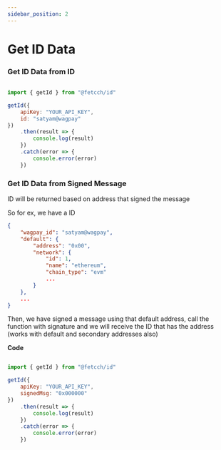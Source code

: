 ```yaml
---
sidebar_position: 2
---
```


# Get ID Data

### Get ID Data from ID

```js

import { getId } from "@fetcch/id"

getId({
    apiKey: "YOUR_API_KEY",
    id: "satyam@wagpay"
})
    .then(result => {
        console.log(result)
    })
    .catch(error => {
        console.error(error)
    })

```

### Get ID Data from Signed Message

ID will be returned based on address that signed the message

So for ex, we have a ID

```json
{
    "wagpay_id": "satyam@wagpay",
    "default": {
        "address": "0x00",
        "network": {
            "id": 1,
            "name": "ethereum",
            "chain_type": "evm"
            ...
        }
    },
    ...
}
```

Then, we have signed a message using that default address, call the function with signature and we will receive the ID that has the address (works with default and secondary addresses also)

**Code**

```js

import { getId } from "@fetcch/id"

getId({
    apiKey: "YOUR_API_KEY",
    signedMsg: "0x000000"
})
    .then(result => {
        console.log(result)
    })
    .catch(error => {
        console.error(error)
    })

```